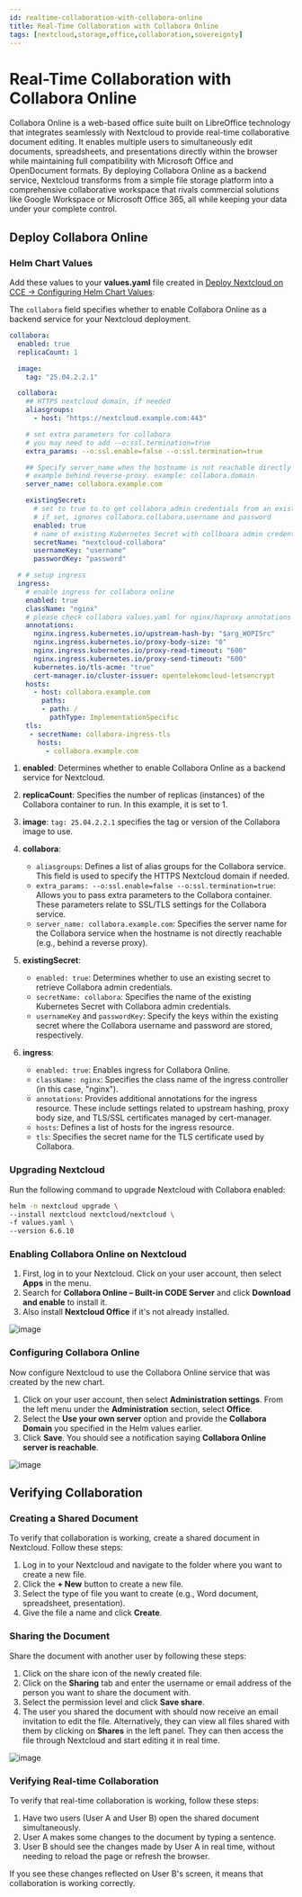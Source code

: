 ```yaml
---
id: realtime-collaboration-with-collabora-online
title: Real-Time Collaboration with Collabora Online
tags: [nextcloud,storage,office,collaboration,sovereignty]
---
```


# Real-Time Collaboration with Collabora Online

Collabora Online is a web-based office suite built on LibreOffice technology that integrates seamlessly with Nextcloud to provide real-time collaborative document editing. It enables multiple users to simultaneously edit documents, spreadsheets, and presentations directly within the browser while maintaining full compatibility with Microsoft Office and OpenDocument formats. By deploying Collabora Online as a backend service, Nextcloud transforms from a simple file storage platform into a comprehensive collaborative workspace that rivals commercial solutions like Google Workspace or Microsoft Office 365, all while keeping your data under your complete control.

## Deploy Collabora Online

### Helm Chart Values

Add these values to your **values.yaml** file created in [Deploy Nextcloud on CCE -> Configuring Helm Chart Values](./2_deploy-nextcloud-on-cce.md#configuring-helm-chart-values):

The `collabora` field specifies whether to enable Collabora Online as a backend service for your Nextcloud deployment.

```yaml
collabora:
  enabled: true
  replicaCount: 1

  image:
    tag: "25.04.2.2.1"

  collabora:
    ## HTTPS nextcloud domain, if needed
    aliasgroups:
      - host: "https://nextcloud.example.com:443"

    # set extra parameters for collabora
    # you may need to add --o:ssl.termination=true
    extra_params: --o:ssl.enable=false --o:ssl.termination=true

    ## Specify server_name when the hostname is not reachable directly for
    # example behind reverse-proxy. example: collabora.domain
    server_name: collabora.example.com

    existingSecret:
      # set to true to to get collabora admin credentials from an existin secret
      # if set, ignores collabora.collabora.username and password
      enabled: true
      # name of existing Kubernetes Secret with collboara admin credentials
      secretName: "nextcloud-collabora"
      usernameKey: "username"
      passwordKey: "password"

  # # setup ingress
  ingress:
    # enable ingress for collabora online
    enabled: true
    className: "nginx"
    # please check collabora values.yaml for nginx/haproxy annotations examples
    annotations: 
      nginx.ingress.kubernetes.io/upstream-hash-by: "$arg_WOPISrc"
      nginx.ingress.kubernetes.io/proxy-body-size: "0"
      nginx.ingress.kubernetes.io/proxy-read-timeout: "600"
      nginx.ingress.kubernetes.io/proxy-send-timeout: "600"
      kubernetes.io/tls-acme: "true"
      cert-manager.io/cluster-issuer: opentelekomcloud-letsencrypt
    hosts:
      - host: collabora.example.com
        paths:
        - path: /
          pathType: ImplementationSpecific
    tls:
     - secretName: collabora-ingress-tls
       hosts:
         - collabora.example.com
```

1. **enabled**: Determines whether to enable Collabora Online as a backend service for Nextcloud.
2. **replicaCount**: Specifies the number of replicas (instances) of the Collabora container to run. In this example, it is set to 1.
3. **image**: `tag: 25.04.2.2.1` specifies the tag or version of the Collabora image to use.
4. **collabora**:

   * `aliasgroups`: Defines a list of alias groups for the Collabora service. This field is used to specify the HTTPS Nextcloud domain if needed.
   * `extra_params: --o:ssl.enable=false --o:ssl.termination=true`: Allows you to pass extra parameters to the Collabora container. These parameters relate to SSL/TLS settings for the Collabora service.
   * `server_name: collabora.example.com`: Specifies the server name for the Collabora service when the hostname is not directly reachable (e.g., behind a reverse proxy).
5. **existingSecret**:

   * `enabled: true`: Determines whether to use an existing secret to retrieve Collabora admin credentials.
   * `secretName: collabora`: Specifies the name of the existing Kubernetes Secret with Collabora admin credentials.
   * `usernameKey` and `passwordKey`: Specify the keys within the existing secret where the Collabora username and password are stored, respectively.
6. **ingress**:

   * `enabled: true`: Enables ingress for Collabora Online.
   * `className: nginx`: Specifies the class name of the ingress controller (in this case, "nginx").
   * `annotations`: Provides additional annotations for the ingress resource. These include settings related to upstream hashing, proxy body size, and TLS/SSL certificates managed by cert-manager.
   * `hosts`: Defines a list of hosts for the ingress resource.
   * `tls`: Specifies the secret name for the TLS certificate used by Collabora.

### Upgrading Nextcloud

Run the following command to upgrade Nextcloud with Collabora enabled:

```bash
helm -n nextcloud upgrade \
--install nextcloud nextcloud/nextcloud \
-f values.yaml \
--version 6.6.10
```

### Enabling Collabora Online on Nextcloud

1. First, log in to your Nextcloud. Click on your user account, then select **Apps** in the menu.
2. Search for **Collabora Online – Built-in CODE Server** and click **Download and enable** to install it.
3. Also install **Nextcloud Office** if it's not already installed.

![image](/img/docs/blueprints/by-use-case/sovereignty/nextcloud/collabora-install.png)

### Configuring Collabora Online

Now configure Nextcloud to use the Collabora Online service that was created by the new chart.

1. Click on your user account, then select **Administration settings**. From the left menu under the **Administration** section, select **Office**.
2. Select the **Use your own server** option and provide the **Collabora Domain** you specified in the Helm values earlier.
3. Click **Save**. You should see a notification saying **Collabora Online server is reachable**.

![image](/img/docs/blueprints/by-use-case/sovereignty/nextcloud/collabora-configure.png)

## Verifying Collaboration

### Creating a Shared Document

To verify that collaboration is working, create a shared document in Nextcloud. Follow these steps:

1. Log in to your Nextcloud and navigate to the folder where you want to create a new file.
2. Click the **+ New** button to create a new file.
3. Select the type of file you want to create (e.g., Word document, spreadsheet, presentation).
4. Give the file a name and click **Create**.

### Sharing the Document

Share the document with another user by following these steps:

1. Click on the share icon of the newly created file.
2. Click on the **Sharing** tab and enter the username or email address of the person you want to share the document with.
3. Select the permission level and click **Save share**.
4. The user you shared the document with should now receive an email invitation to edit the file. Alternatively, they can view all files shared with them by clicking on **Shares** in the left panel. They can then access the file through Nextcloud and start editing it in real time.

![image](/img/docs/blueprints/by-use-case/sovereignty/nextcloud/collabora-test.png)

### Verifying Real-time Collaboration

To verify that real-time collaboration is working, follow these steps:

1. Have two users (User A and User B) open the shared document simultaneously.
2. User A makes some changes to the document by typing a sentence.
3. User B should see the changes made by User A in real time, without needing to reload the page or refresh the browser.

If you see these changes reflected on User B's screen, it means that collaboration is working correctly.

